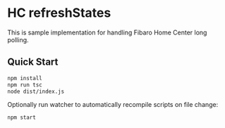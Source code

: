 # HC refreshStates
This is sample implementation for handling Fibaro Home Center long polling.
## Quick Start

```bash
npm install
npm run tsc
node dist/index.js
```
Optionally run watcher to automatically recompile scripts on file change:
```bash
npm start
```